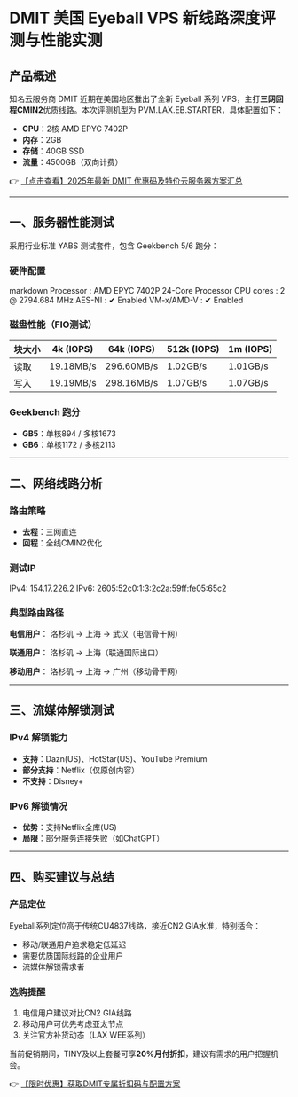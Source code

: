 # DMIT 美国 Eyeball VPS 新线路深度评测与性能实测

## 产品概述

知名云服务商 DMIT 近期在美国地区推出了全新 Eyeball 系列 VPS，主打**三网回程CMIN2**优质线路。本次评测机型为 PVM.LAX.EB.STARTER，具体配置如下：

- **CPU**：2核 AMD EPYC 7402P
- **内存**：2GB
- **存储**：40GB SSD
- **流量**：4500GB（双向计费）

👉 [【点击查看】2025年最新 DMIT 优惠码及特价云服务器方案汇总](https://bit.ly/dmit_coupon)

---

## 一、服务器性能测试

采用行业标准 YABS 测试套件，包含 Geekbench 5/6 跑分：

### 硬件配置
markdown
Processor  : AMD EPYC 7402P 24-Core Processor
CPU cores  : 2 @ 2794.684 MHz
AES-NI     : ✔ Enabled
VM-x/AMD-V : ✔ Enabled

### 磁盘性能（FIO测试）
| 块大小 | 4k (IOPS) | 64k (IOPS) | 512k (IOPS) | 1m (IOPS) |
|--------|-----------|------------|-------------|-----------|
| 读取   | 19.18MB/s | 296.60MB/s | 1.02GB/s    | 1.01GB/s  |
| 写入   | 19.19MB/s | 298.16MB/s | 1.07GB/s    | 1.07GB/s  |

### Geekbench 跑分
- **GB5**：单核894 / 多核1673
- **GB6**：单核1172 / 多核2113

---

## 二、网络线路分析

### 路由策略
- **去程**：三网直连
- **回程**：全线CMIN2优化

### 测试IP

IPv4: 154.17.226.2
IPv6: 2605:52c0:1:3:2c2a:59ff:fe05:65c2

### 典型路由路径
**电信用户**：
洛杉矶 → 上海 → 武汉（电信骨干网）

**联通用户**：
洛杉矶 → 上海（联通国际出口）

**移动用户**：
洛杉矶 → 上海 → 广州（移动骨干网）

---

## 三、流媒体解锁测试

### IPv4 解锁能力
- **支持**：Dazn(US)、HotStar(US)、YouTube Premium
- **部分支持**：Netflix（仅原创内容）
- **不支持**：Disney+

### IPv6 解锁情况
- **优势**：支持Netflix全库(US)
- **局限**：部分服务连接失败（如ChatGPT）

---

## 四、购买建议与总结

### 产品定位
Eyeball系列定位高于传统CU4837线路，接近CN2 GIA水准，特别适合：
- 移动/联通用户追求稳定低延迟
- 需要优质国际线路的企业用户
- 流媒体解锁需求者

### 选购提醒
1. 电信用户建议对比CN2 GIA线路
2. 移动用户可优先考虑亚太节点
3. 关注官方补货动态（LAX WEE系列）

当前促销期间，TINY及以上套餐可享**20%月付折扣**，建议有需求的用户把握机会。

👉 [【限时优惠】获取DMIT专属折扣码与配置方案](https://bit.ly/dmit_coupon)
